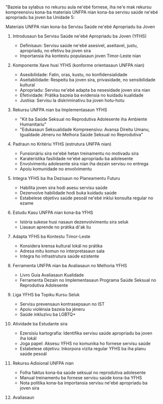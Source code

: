 "Bazeia ba sylabus no rekursu aula ne'ebé fornese, iha ne'e mak rekursu kompreensivu kona-ba materiais UNFPA nian kona-ba servisu saúde ne'ebé apropriadu ba joven ba Unidade 5:

Materiais UNFPA nian kona-ba Servisu Saúde ne'ebé Apropriadu ba Joven

1. Introdusaun ba Servisu Saúde ne'ebé Apropriadu ba Joven (YFHS)
   - Definisaun: Servisu saúde ne'ebé asesivel, aseitavel, justu, apropriadu, no efetivu ba joven sira
   - Importansia iha kontestu populasaun joven Timor-Leste nian

2. Komponente Xave husi YFHS (konforme orientasaun UNFPA nian)
   - Asesibilidade: Fatin, oras, kustu, no konfidensialidade
   - Aseitabilidade: Respeitu ba joven sira, privasidade, no sensibilidade kultural
   - Apropriadu: Servisu ne'ebé adapta ba nesesidade joven sira nian
   - Efetividade: Prátika bazeia ba evidensia no kuidadu kualidade
   - Justisa: Servisu la diskriminativu ba joven hotu-hotu

3. Rekursu UNFPA nian ba Implementasaun YFHS
   - "Kit ba Saúde Seksual no Reprodutiva Adolesente iha Ambiente Humanitariu"
   - "Edukasaun Seksualidade Kompreensivu: Avansa Direitu Umanu, Igualdade Jéneru no Melhora Saúde Seksual no Reprodutiva"

4. Padraun no Kritériu YFHS (estrutura UNFPA nian)
   - Funsionáriu sira ne'ebé hetan treinamentu no motivadu sira
   - Karaterístika fasilidade ne'ebé apropriadu ba adolesente
   - Envolvimentu adolesente sira nian iha dezain servisu no entrega
   - Apoiu komunidade no envolvimentu

5. Integra YFHS ba Iha Dezisaun no Planeamentu Futuru
   - Habilita joven sira hodi asesu servisu saúde
   - Dezenvolve habilidade hodi buka kuidadu saúde
   - Estabelese objetivu saúde pesoál ne'ebé inklui konsulta regular no ezame

6. Estudu Kasu UNFPA nian kona-ba YFHS
   - Istória sukese husi nasaun dezenvolvimentu sira seluk
   - Liasaun aprende no prátika di'ak liu

7. Adapta YFHS ba Kontestu Timor-Leste
   - Konsidera krensa kultural lokál no prátika
   - Adresa mitu komun no interpretasaun sala
   - Integra ho infrastrutura saúde ezistente

8. Ferramenta UNFPA nian ba Avaliasaun no Melhoria YFHS
   - Livro Guia Avaliasaun Kualidade
   - Ferramenta Dezain no Implementasaun Programa Saúde Seksual no Reprodutiva Adolesente

9. Liga YFHS ba Topiku Kursu Seluk
   - Servisu prevensaun kontrasepsaun no IST
   - Apoiu violénsia bazeia ba jéneru
   - Saúde inkluzivu ba LGBTQ+

10. Atividade ba Estudante sira
    - Ezersísiu kartografia: Identifika servisu saúde apropriadu ba joven iha lokál
    - Joga papel: Aksesu YFHS no komunika ho fornese servisu saúde
    - Estabelese objetivu: Inkorpora vizita regular YFHS ba iha planu saúde pesoál

11. Rekursu Adisional UNFPA nian
    - Folha faktus kona-ba saúde seksual no reprodutiva adolesente
    - Manual treinamentu ba fornese servisu saúde kona-ba YFHS
    - Nota polítika kona-ba importansia servisu ne'ebé apropriadu ba joven sira

12. Avaliasaun